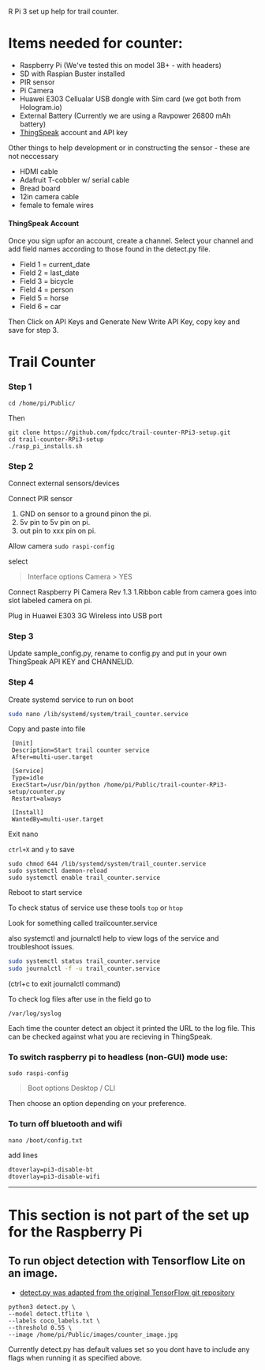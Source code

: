 R Pi 3 set up help for trail counter.

# Items needed for counter:
* Raspberry Pi (We've tested this on model 3B+ - with headers)
* SD with Raspian Buster installed
* PIR sensor
* Pi Camera
* Huawei E303 Cellualar USB dongle with Sim card (we got both from Hologram.io)
* External Battery (Currently we are using a Ravpower 26800 mAh battery)
* [ThingSpeak](thingspeak.com) account and API key

Other things to help development or in constructing the sensor - these are not neccessary
* HDMI cable
* Adafruit T-cobbler w/ serial cable
* Bread board
* 12in camera cable
* female to female wires

#### ThingSpeak Account

Once you sign upfor an account, create a channel. Select your channel and add field names according to those found in the detect.py file.

- Field 1 = current_date
- Field 2 = last_date
- Field 3 = bicycle
- Field 4 = person
- Field 5 = horse
- Field 6 = car

Then Click on API Keys and Generate New Write API Key, copy key and save for step 3.

# Trail Counter

### Step 1

```cd /home/pi/Public/```

Then

```
git clone https://github.com/fpdcc/trail-counter-RPi3-setup.git
cd trail-counter-RPi3-setup
./rasp_pi_installs.sh
```

### Step 2

Connect external sensors/devices

Connect PIR sensor
 1. GND on sensor to a ground pinon the pi.
 2. 5v pin to 5v pin on pi.
 3. out pin to xxx pin on pi.

Allow camera
```sudo raspi-config```

select
 > Interface options
   > Camera
     > YES

Connect Raspberry Pi Camera Rev 1.3 
 1.Ribbon cable from camera goes into slot labeled camera on pi.

Plug in Huawei E303 3G Wireless into USB port

### Step 3

Update sample_config.py, rename to config.py and put in your own ThingSpeak API KEY and CHANNELID.

### Step 4

Create systemd service to run on boot

```bash
sudo nano /lib/systemd/system/trail_counter.service
```
Copy and paste into file


```
 [Unit]
 Description=Start trail counter service
 After=multi-user.target

 [Service]
 Type=idle
 ExecStart=/usr/bin/python /home/pi/Public/trail-counter-RPi3-setup/counter.py
 Restart=always

 [Install]
 WantedBy=multi-user.target

```

Exit nano

`ctrl+X` and `y` to save


```
sudo chmod 644 /lib/systemd/system/trail_counter.service
sudo systemctl daemon-reload
sudo systemctl enable trail_counter.service
```

Reboot to start service

To check status of service use these tools
`top` or `htop`

Look for something called trailcounter.service

also systemctl and journalctl help to view logs of the service and troubleshoot issues.

```bash
sudo systemctl status trail_counter.service
sudo journalctl -f -u trail_counter.service
```

(ctrl+c to exit journalctl command)

To check log files after use in the field go to

```/var/log/syslog```

Each time the counter detect an object it printed the URL to the log file. This can be checked against what you are recieving in ThingSpeak.


### To switch raspberry pi to headless (non-GUI) mode use:


`sudo raspi-config`
> Boot options
  > Desktop / CLI

Then choose an option depending on your preference.

### To turn off bluetooth and wifi

`nano /boot/config.txt`

add lines

```
dtoverlay=pi3-disable-bt
dtoverlay=pi3-disable-wifi
```

---

# This section is not part of the set up for the Raspberry Pi

## To run object detection with Tensorflow Lite on an image.

* [detect.py was adapted from the original TensorFlow git repository](https://github.com/tensorflow/examples/tree/master/lite/examples/object_detection/raspberry_pi)

```
python3 detect.py \
--model detect.tflite \
--labels coco_labels.txt \
--threshold 0.55 \
--image /home/pi/Public/images/counter_image.jpg
```

Currently detect.py has default values set so you dont have to include any flags when running it as specified above.
